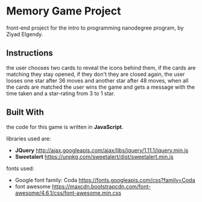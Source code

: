 # Memory Game Project
front-end project for the intro to programming nanodegree program, by Ziyad Elgendy.


## Instructions
the user chooses two cards to reveal the icons behind them, if the cards are matching they stay opened, if they don't they are closed again, the user looses one star after 36 moves and another star after 48 moves, when all the cards are matched the user wins the game and gets a message with the time taken and a star-rating from 3 to 1 star.

## Built With
the code for this game is  written in **JavaScript**.

libraries used are:
- **JQuery**
    http://ajax.googleapis.com/ajax/libs/jquery/1.11.1/jquery.min.js
- **Sweetalert**
    https://unpkg.com/sweetalert/dist/sweetalert.min.js
    
fonts used:
- Google font family: Coda
    https://fonts.googleapis.com/css?family=Coda
- font awesome
    https://maxcdn.bootstrapcdn.com/font-awesome/4.6.1/css/font-awesome.min.css

